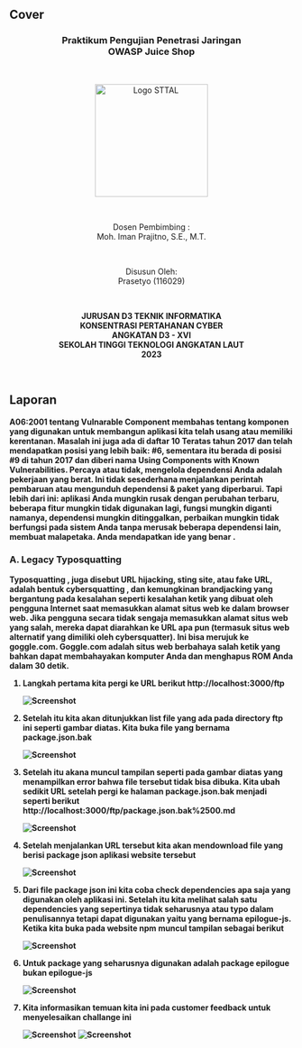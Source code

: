 ## Cover

<h3 align="center">
    <b>Praktikum Pengujian Penetrasi Jaringan</b><br>
    OWASP Juice Shop<br>
     
</h3>
<br>
<p align="center">
  <img src="../../public/logo_sttal.png" alt="Logo STTAL" width="200">
</p>
<br>
<p align="center">
    Dosen Pembimbing :<br>
    Moh. Iman Prajitno, S.E., M.T.
</p>
<br>
<p align="center">
    Disusun Oleh:<br>
    Prasetyo (116029)
</p>
<br>
<p align="center">
    <b>
        JURUSAN D3 TEKNIK INFORMATIKA <br>
        KONSENTRASI PERTAHANAN CYBER <br>
        ANGKATAN D3 - XVI <br> 
        SEKOLAH TINGGI TEKNOLOGI ANGKATAN LAUT <br>
        2023
    </br>
</p>
<br>


## Laporan

A06:2001 tentang Vulnarable Component membahas tentang komponen yang digunakan untuk membangun aplikasi kita telah usang atau memiliki kerentanan. Masalah ini juga ada di daftar 10 Teratas tahun 2017 dan telah mendapatkan posisi yang lebih baik: #6, sementara itu berada di posisi #9 di tahun 2017 dan diberi nama  Using Components with Known Vulnerabilities. Percaya atau tidak, mengelola dependensi Anda adalah pekerjaan yang berat. Ini tidak sesederhana menjalankan perintah pembaruan atau mengunduh dependensi & paket yang diperbarui. Tapi lebih dari ini: aplikasi Anda mungkin rusak dengan perubahan terbaru, beberapa fitur mungkin tidak digunakan lagi, fungsi mungkin diganti namanya, dependensi mungkin ditinggalkan, perbaikan mungkin tidak berfungsi pada sistem Anda tanpa merusak beberapa dependensi lain, membuat malapetaka. Anda mendapatkan ide yang benar .

### A. Legacy Typosquatting

Typosquatting , juga disebut URL hijacking,  sting site, atau fake URL, adalah bentuk cybersquatting , dan kemungkinan brandjacking yang bergantung pada kesalahan seperti kesalahan ketik yang dibuat oleh pengguna Internet saat memasukkan alamat situs web ke dalam browser web. Jika pengguna secara tidak sengaja memasukkan alamat situs web yang salah, mereka dapat diarahkan ke URL apa pun (termasuk situs web alternatif yang dimiliki oleh cybersquatter). Ini bisa merujuk ke goggle.com. Goggle.com adalah situs web berbahaya salah ketik yang bahkan dapat membahayakan komputer Anda dan menghapus ROM Anda dalam 30 detik. 

1. Langkah pertama kita pergi ke URL berikut http://localhost:3000/ftp 

    ![Screenshot](images/1.png)

2. Setelah itu kita akan ditunjukkan list file yang ada pada directory ftp ini seperti gambar diatas. Kita buka file yang bernama package.json.bak

    ![Screenshot](images/2.png)

3. Setelah itu akana muncul tampilan seperti pada gambar diatas yang menampilkan error bahwa file tersebut tidak bisa dibuka. Kita ubah sedikit URL setelah pergi ke halaman package.json.bak menjadi seperti berikut http://localhost:3000/ftp/package.json.bak%2500.md

    ![Screenshot](images/3.png)

4. Setelah menjalankan URL tersebut kita akan mendownload file yang berisi package json aplikasi website tersebut

    ![Screenshot](images/4.png)

5. Dari file package json ini kita coba check dependencies apa saja yang digunakan oleh aplikasi ini. Setelah itu kita melihat salah satu dependencies yang sepertinya tidak seharusnya atau typo dalam penulisannya tetapi dapat digunakan yaitu yang bernama epilogue-js. Ketika kita buka pada website npm muncul tampilan sebagai berikut
    
    ![Screenshot](images/5.png)

6. Untuk package yang seharusnya digunakan adalah package epilogue bukan epilogue-js
    
    ![Screenshot](images/6.png)

7. Kita informasikan temuan kita ini pada customer feedback untuk menyelesaikan challange ini
    
    ![Screenshot](images/7-1.png)
    ![Screenshot](images/7-2.png)